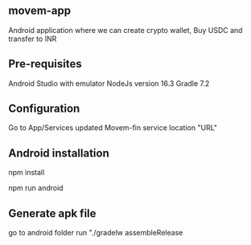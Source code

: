 
## movem-app
Android application where we can create crypto wallet, Buy USDC and transfer to INR 

## Pre-requisites
Android Studio with emulator
NodeJs version 16.3
Gradle 7.2

## Configuration
Go to App/Services
updated Movem-fin service location "URL"

## Android installation

npm install

npm run android

## Generate apk file
go to android folder
run "./gradelw assembleRelease
